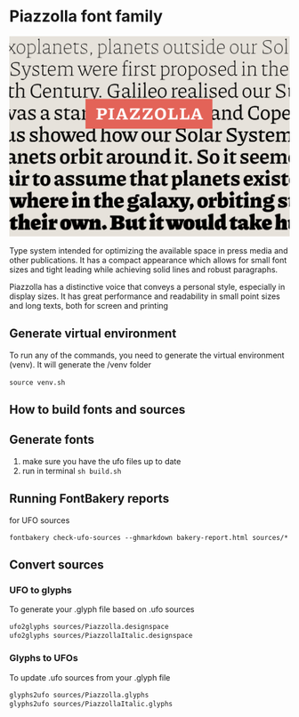 # Piazzolla font family
![Piazzolla](extra/Piazzolla.png)

Type system intended for optimizing the available space in press media and other publications. It has a compact appearance which allows for small font sizes and tight leading while achieving solid lines and robust paragraphs.

Piazzolla has a distinctive voice that conveys a personal style, especially in display sizes. It has great performance and readability in small point sizes and long texts, both for screen and printing

## Generate virtual environment
To run any of the commands, you need to generate the virtual environment (venv). It will generate the /venv folder

`source venv.sh`

## How to build fonts and sources

## Generate fonts
1. make sure you have the ufo files up to date
2. run in terminal `sh build.sh`


## Running FontBakery reports
for UFO sources
```
fontbakery check-ufo-sources --ghmarkdown bakery-report.html sources/*
```

## Convert sources

### UFO to glyphs
To generate your .glyph file based on .ufo sources
```
ufo2glyphs sources/Piazzolla.designspace
ufo2glyphs sources/PiazzollaItalic.designspace
```

### Glyphs to UFOs
To update .ufo sources from your .glyph file
```
glyphs2ufo sources/Piazzolla.glyphs
glyphs2ufo sources/PiazzollaItalic.glyphs
```
